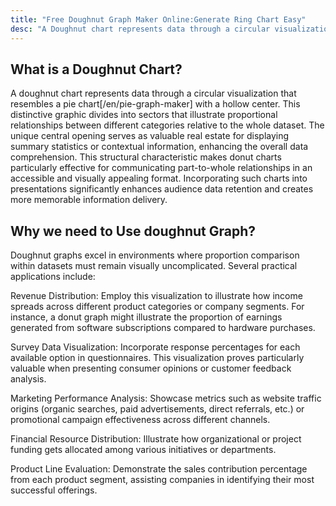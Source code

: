 ```yaml
---
title: "Free Doughnut Graph Maker Online:Generate Ring Chart Easy"
desc: "A Doughnut chart represents data through a circular visualization that resembles a pie chart with a hollow center. This distinctive graphic divides into sectors that illustrate proportional relationships between different categories relative to the whole dataset. The unique central opening serves as valuable real estate for displaying summary statistics or contextual information, enhancing the overall data comprehension. Try it now—no sign-up required!"
---
```


## What is a Doughnut Chart?

A doughnut chart represents data through a circular visualization that resembles a pie chart[/en/pie-graph-maker] with a hollow center. This distinctive graphic divides into sectors that illustrate proportional relationships between different categories relative to the whole dataset. The unique central opening serves as valuable real estate for displaying summary statistics or contextual information, enhancing the overall data comprehension. This structural characteristic makes donut charts particularly effective for communicating part-to-whole relationships in an accessible and visually appealing format. Incorporating such charts into presentations significantly enhances audience data retention and creates more memorable information delivery.

## Why we need to Use doughnut Graph?

Doughnut graphs excel in environments where proportion comparison within datasets must remain visually uncomplicated. Several practical applications include:

Revenue Distribution: Employ this visualization to illustrate how income spreads across different product categories or company segments. For instance, a donut graph might illustrate the proportion of earnings generated from software subscriptions compared to hardware purchases.

Survey Data Visualization: Incorporate response percentages for each available option in questionnaires. This visualization proves particularly valuable when presenting consumer opinions or customer feedback analysis.

Marketing Performance Analysis: Showcase metrics such as website traffic origins (organic searches, paid advertisements, direct referrals, etc.) or promotional campaign effectiveness across different channels.

Financial Resource Distribution: Illustrate how organizational or project funding gets allocated among various initiatives or departments.

Product Line Evaluation: Demonstrate the sales contribution percentage from each product segment, assisting companies in identifying their most successful offerings.